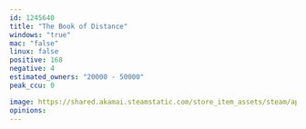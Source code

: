 ```yaml
---
id: 1245640
title: "The Book of Distance"
windows: "true"
mac: "false"
linux: false
positive: 168
negative: 4
estimated_owners: "20000 - 50000"
peak_ccu: 0

image: https://shared.akamai.steamstatic.com/store_item_assets/steam/apps/1245640/header.jpg?t=1715006929
opinions:
---
```

